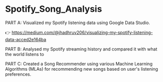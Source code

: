 # Spotify_Song_Analysis

PART A: Visualized my Spotify listening data using Google Data Studio. 

👉 https://medium.com/@jhadhruv206/visualizing-my-spotify-listening-data-acced2e164ba

PART B: Analysed my Spotify streaming history and compared it with what the world listens to

PART C: Created a Song Recommender using various Machine Learning Algorithms (MLAs) for recommending new songs based on user's listening preferences.
